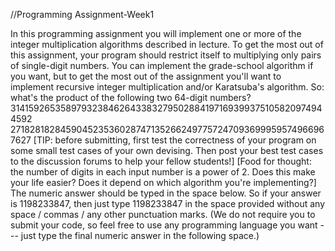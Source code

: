 //Programming Assignment-Week1

In this programming assignment you will implement one or more of the integer multiplication algorithms described in lecture.
To get the most out of this assignment, your program should restrict itself to multiplying only pairs of single-digit numbers. You can implement the grade-school algorithm if you want, but to get the most out of the assignment you'll want to implement recursive integer multiplication and/or Karatsuba's algorithm.
So: what's the product of the following two 64-digit numbers?
3141592653589793238462643383279502884197169399375105820974944592
2718281828459045235360287471352662497757247093699959574966967627
[TIP: before submitting, first test the correctness of your program on some small test cases of your own devising. Then post your best test cases to the discussion forums to help your fellow students!]
[Food for thought: the number of digits in each input number is a power of 2. Does this make your life easier? Does it depend on which algorithm you're implementing?]
The numeric answer should be typed in the space below. So if your answer is 1198233847, then just type 1198233847 in the space provided without any space / commas / any other punctuation marks.
(We do not require you to submit your code, so feel free to use any programming language you want --- just type the final numeric answer in the following space.)
